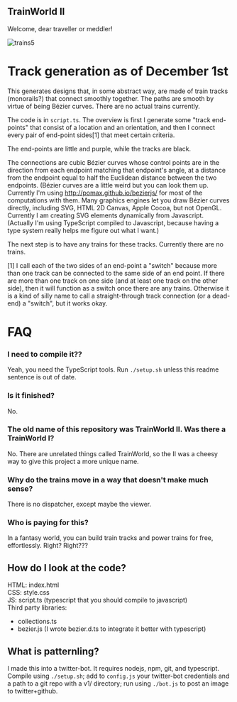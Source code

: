 
TrainWorld II
---

Welcome, dear traveller or meddler!

![trains5](https://cloud.githubusercontent.com/assets/947619/11516833/f933f082-9853-11e5-8b17-a1fd939dfad8.png)

Track generation as of December 1st
===

This generates designs that, in some abstract way, are made of train
tracks (monorails?) that connect smoothly together.
The paths are smooth by virtue of being Bézier curves.
There are no actual trains currently.

The code is in `script.ts`. The overview is first I
generate some "track end-points" that consist of a location and an
orientation, and then I connect every pair of end-point sides[1] that meet
certain criteria.

The end-points are little and purple, while the tracks are black.

The connections are cubic Bézier curves whose control points are in
the direction from each endpoint matching that endpoint's
angle, at a distance from the endpoint equal to half the Euclidean
distance between the two endpoints. (Bézier curves are a little weird
but you can look them up. Currently I'm using
http://pomax.github.io/bezierjs/ for most of the computations with them.
Many graphics engines let you draw Bézier curves directly, including
SVG, HTML 2D Canvas, Apple Cocoa, but not OpenGL. Currently I am
creating SVG elements dynamically from Javascript.  (Actually I'm using
TypeScript compiled to Javascript, because having a type system
really helps me figure out what I want.)

The next step is to have any trains for these tracks. Currently
there are no trains.

[1] I call each of the two sides of an end-point
a "switch" because more than one track can be connected to the same
side of an end point.  If there are more than one track on one side
(and at least one track on the other side), then it will function
as a switch once there are any trains.  Otherwise it is a kind
of silly name to call a straight-through track connection (or a
dead-end) a "switch", but it works okay.

FAQ
===

### I need to compile it??

Yeah, you need the TypeScript tools. Run `./setup.sh`
unless this readme sentence is out of date.

### Is it finished?

No.

### The old name of this repository was TrainWorld II. Was there a TrainWorld I?

No.  There are unrelated things called TrainWorld, so the II
was a cheesy way to give this project a more unique name.

### Why do the trains move in a way that doesn't make much sense?

There is no dispatcher, except maybe the viewer.

### Who is paying for this?

In a fantasy world, you can build train tracks and power trains for
free, effortlessly. Right? Right???

## How do I look at the code?

HTML: index.html  
CSS: style.css  
JS: script.ts (typescript that you should compile to javascript)  
Third party libraries:  
 - collections.ts
 - bezier.js (I wrote bezier.d.ts to integrate it better with
     typescript)

## What is patternling?

I made this into a twitter-bot.  It requires nodejs, npm, git,
and typescript.  Compile using `./setup.sh`; add to `config.js`
your twitter-bot credentials and a path to a git repo with a v1/ directory;
run using `./bot.js` to post an image to twitter+github.

